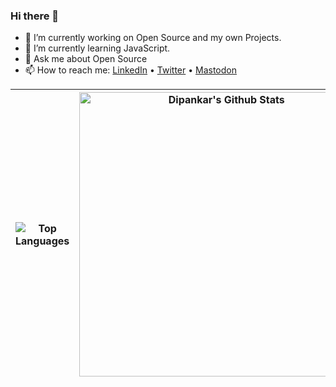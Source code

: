 ### Hi there 👋

- 🔭 I’m currently working on Open Source and my own Projects.
- 🌱 I’m currently learning JavaScript.
- 💬 Ask me about Open Source
- 📫 How to reach me: [LinkedIn](https://www.linkedin.com/in/thedipankarroy/) • [Twitter](https://twitter.com/the_dipankarroy) • [Mastodon](https://hachyderm.io/@thedipankarroy)


| ![Top Languages](https://github-readme-stats.vercel.app/api/wakatime?username=the_dipankarroy\&layout=compact) | <img width="455px" src="https://github-readme-stats.vercel.app/api?username=thedipankarroy&show_icons=true&include_all_commits=true&theme=buefy&hide_border=true" alt="Dipankar's Github Stats" /></a> |
| ------------- | ------------- |
